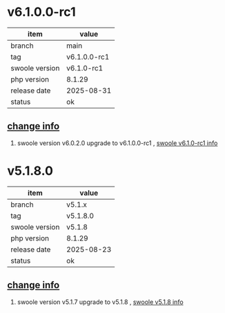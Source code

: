 # v6.1.0.0-rc1

| item           | value        |
|----------------|--------------|
| branch         | main         |
| tag            | v6.1.0.0-rc1 |
| swoole version | v6.1.0-rc1   |
| php  version   | 8.1.29       |
| release date   | 2025-08-31   |
| status         | ok           |

## [change info](https://github.com/swoole/swoole-cli/compare/v6.0.2.0...v6.1.0.0-rc1)

1. swoole version v6.0.2.0 upgrade to
   v6.1.0.0-rc1 , [swoole v6.1.0-rc1 info](https://github.com/swoole/swoole-src/releases/tag/v6.1.0-rc1)

# v5.1.8.0

| item           | value      |
|----------------|------------|
| branch         | v5.1.x     |
| tag            | v5.1.8.0   |
| swoole version | v5.1.8     |
| php  version   | 8.1.29     |
| release date   | 2025-08-23 |
| status         | ok         |

## [change info](https://github.com/swoole/swoole-cli/compare/v5.1.7.0...v5.1.8.0)

1. swoole version v5.1.7 upgrade to
   v5.1.8 , [swoole v5.1.8 info](https://github.com/swoole/swoole-src/releases/tag/v5.1.8)



